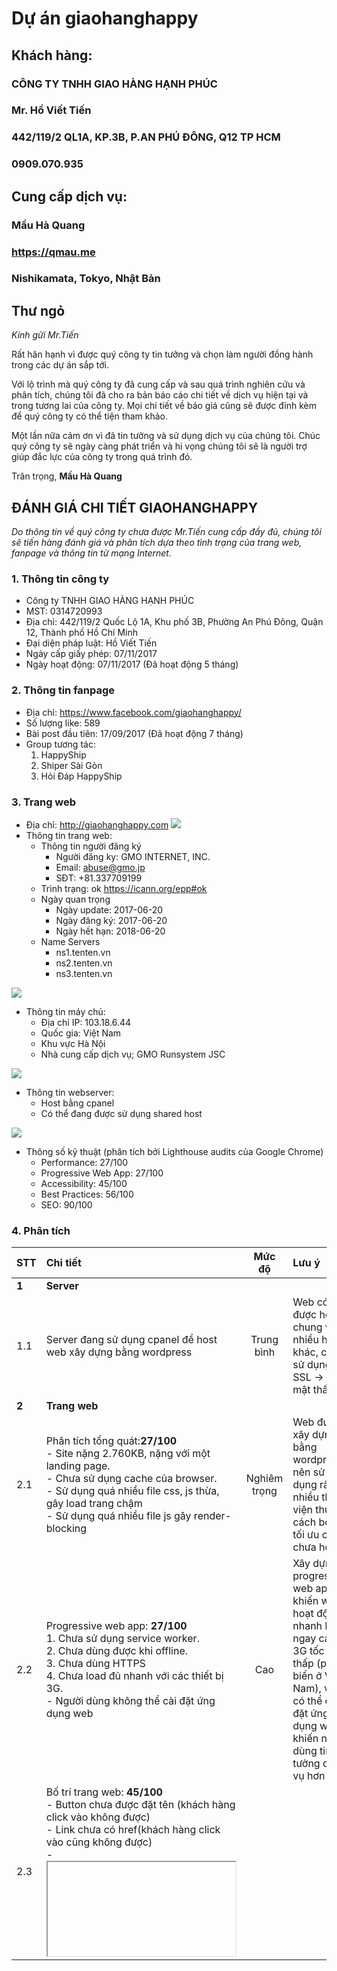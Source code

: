 # Dự án giaohanghappy

## Khách hàng:
### CÔNG TY TNHH GIAO HÀNG HẠNH PHÚC
### Mr. Hồ Viết Tiến
### 442/119/2 QL1A, KP.3B, P.AN PHÚ ĐÔNG, Q12 TP HCM
### 0909.070.935

## Cung cấp dịch vụ:
### Mầu Hà Quang
### https://qmau.me
### Nishikamata, Tokyo, Nhật Bản

## Thư ngỏ
_Kính gửi Mr.Tiến_

Rất hân hạnh vì được quý công ty tin tưởng và chọn làm người đồng hành trong các dự án sắp tới.

Với lộ trình mà quý công ty đã cung cấp và sau quá trình nghiên cứu và phân tích, chúng tôi đã cho ra bản báo cáo chi tiết về dịch vụ hiện tại và trong tương lai của công ty. Mọi chi tiết về báo giá cũng sẽ được đính kèm để quý công ty có thể tiện tham khảo.

Một lần nữa cảm ơn vì đã tin tưởng và sử dụng dịch vụ của chúng tôi.
Chúc quý công ty sẽ ngày càng phát triển và hi vọng chúng tôi sẽ là người trợ giúp đắc lực của công ty trong quá trình đó.

Trân trọng,
**Mầu Hà Quang**

## ĐÁNH GIÁ CHI TIẾT GIAOHANGHAPPY
_Do thông tin về quý công ty chưa được Mr.Tiến cung cấp đầy đủ, chúng tôi sẽ tiến hàng đánh giá và phân tích dựa theo tình trạng của trang web, fanpage và thông tin từ mạng Internet._

### 1. Thông tin công ty
- Công ty TNHH GIAO HÀNG HẠNH PHÚC
- MST: 0314720993
- Địa chỉ: 442/119/2 Quốc Lộ 1A, Khu phố 3B, Phường An Phú Đông, Quận 12, Thành phố Hồ Chí Minh
- Đại diện pháp luật: Hồ Viết Tiến
- Ngày cấp giấy phép: 07/11/2017
- Ngày hoạt động: 07/11/2017 (Đã hoạt động 5 tháng)

### 2. Thông tin fanpage
- Địa chỉ: https://www.facebook.com/giaohanghappy/
- Số lượng like: 589
- Bài post đầu tiên: 17/09/2017 (Đã hoạt động 7 tháng)
- Group tương tác:
  1. HappyShip
  2. Shiper Sài Gòn
  3. Hỏi Đáp HappyShip

### 3. Trang web
- Địa chỉ: http://giaohanghappy.com
![](https://scontent-nrt1-1.xx.fbcdn.net/v/t1.0-9/30724704_10214072537841752_8854093523293569024_n.jpg?_nc_cat=0&oh=02ab493caa0ed8846703fcf028bbd183&oe=5B6C3337)
- Thông tin trang web:
  - Thông tin người đăng ký
    - Người đăng ky: GMO INTERNET, INC.
    - Email: abuse@gmo.jp
    - SĐT: +81.337709199
  - Trình trạng: ok https://icann.org/epp#ok
  - Ngày quan trọng
    - Ngày update: 2017-06-20
    - Ngày đăng ký: 2017-06-20
    - Ngày hết hạn: 2018-06-20
  - Name Servers
    - ns1.tenten.vn
    - ns2.tenten.vn
    - ns3.tenten.vn

![](https://scontent-nrt1-1.xx.fbcdn.net/v/t1.0-9/30710167_10214072540001806_4771656499183222784_n.jpg?_nc_cat=0&oh=dbdb358d4ee110cf61af5594d2a2fed7&oe=5B2A46F2)
- Thông tin máy chủ:
  - Địa chỉ IP: 103.18.6.44
  - Quốc gia: Việt Nam
  - Khu vực Hà Nội
  - Nhà cung cấp dịch vụ; GMO Runsystem JSC

![](https://scontent-nrt1-1.xx.fbcdn.net/v/t1.0-9/30739660_10214072536521719_5273580632390238208_n.jpg?_nc_cat=0&oh=abe13fdda968d682ffac5f5014df2873&oe=5B6F8912)
- Thông tin webserver:
  - Host bằng cpanel
  - Có thể đang được sử dụng shared host

![](https://scontent-nrt1-1.xx.fbcdn.net/v/t1.0-9/30713936_10214072531401591_8344235082252288000_n.jpg?_nc_cat=0&oh=627c7ef95426636bb861a8a09b02f495&oe=5B68EAC5)
- Thông số kỹ thuật (phân tích bởi Lighthouse audits của Google Chrome)
  - Performance: 27/100
  - Progressive Web App: 27/100
  - Accessibility: 45/100
  - Best Practices: 56/100
  - SEO: 90/100

### 4. Phân tích

| STT        | Chi tiết | Mức độ |Lưu ý|
| ------------- |:-------------| :-----: |:-|
|**1**| **Server**|
|1.1|Server đang sử dụng cpanel để host web xây dựng bằng wordpress|Trung bình|Web có thể được host chung với nhiều host khác, chưa sử dụng SSL → bảo mật thấp|
|**2**| **Trang web**|
|2.1|Phân tích tổng quát:**27/100**<br>- Site nặng 2.760KB, nặng với một landing page.<br>- Chưa sử dụng cache của browser.<br>- Sử dụng quá nhiều file css, js thừa, gây load trang chậm<br>- Sử dụng quá nhiều file js gây render-blocking|Nghiêm trọng|Web được xây dựng bằng wordpress nên sử dụng rất nhiều thư viện thừa, cách bố trí, tối ưu code chưa hợp lý|
|2.2|Progressive web app: **27/100**<br>1. Chưa sử dụng service worker.<br>2. Chưa dùng được khi offline.<br>3. Chưa dùng HTTPS<br>4. Chưa load đủ nhanh với các thiết bị 3G.<br>- Người dùng không thể cài đặt ứng dụng web|Cao|Xây dựng progressive web app khiến web hoạt động nhanh hơn ngay cả với 3G tốc độ thấp (phổ biến ở Việt Nam), việc có thể cài đặt ứng dụng web khiến người dùng tin tưởng dịch vụ hơn|
|2.3|Bố trí trang web: **45/100**<br>- Button chưa được đặt tên (khách hàng click vào không được)<br>- Link chưa có href(khách hàng click vào cũng không được) <br>- <iframe> không có tiêu đề <br>- form chưa có nhãn <br> - Chưa dùng màu có độ tương phản tốt <br>- id không unique (id các phần bị trùng)| Cao| Việc trang web được bố trí một cách hợp lý, giao diện hài hoà, hiện đại đóng vai trò rất lớn trong việc tạo lòng tin với khách hàng, first impression của khách hàng bao giờ cũng là quan trọng nhất.
|2.4|Sử dụng các công nghệ mới: **56/100**<br>- Không dùng HTTPS <br>- Không dùng HTTP/2 cho việc lấy tài nguyên <br>- Không có hỗ trợ cho việc scroll của người dùng <br>- Dùng thư viện js có lỗ hổng về bảo mật<br> - Chưa có file manifest <br>- Console log có lỗi **(cực kì tệ)**|Cao | Các công nghệ mới không được sử dụng, javascript được sử dụng bừa bãi, không bảo đảm tính bảo mật, có lỗi ở console log, điều này là tối kị với một website.
|2.5|SEO: **90/100** (quan trọng với web của quý công ty)<br>- Chưa có thẻ meta description|Rất cao| Để dịch vụ có thể được khách hàng tìm kiếm đến thì SEO rất quan trọng, việc đảm bảo cấu trúc các thẻ meta chưa được đảm bảo là một điều không tốt. Ví dụ như việc quý công ty có thể tìm thấy tôi một phần là do có duyên, phần lớn là do SEO|

**3**.**Các lỗi khác**
![](https://scontent-nrt1-1.xx.fbcdn.net/v/t1.0-9/30714596_10214072697525744_712081229507198976_o.jpg?_nc_cat=0&oh=5cd8f3792116b32beb11e172eec7f77a&oe=5B73C6B3)<br><br>Các link dưới phần footer đều không click được, bản đồ bị lỗi, giấy phép kinh doanh sai<br><br>![](https://i.imgur.com/IurFdoi.jpg)<br><br>Ảnh bị lỗi<br><br>![](https://i.imgur.com/nC8j1Eb.png)<br><br>Không vào được trang web đọc tin tức<br><br>![](https://imgur.com/yuOpKyr.png)<br><br>Sai chính tả<br><br>


### 5. Lộ trình yêu cầu và báo giá chi tiết
**Lộ trình yêu cầu**

![](https://scontent-nrt1-1.xx.fbcdn.net/v/t1.15752-9/30698765_419189435176006_8751178242796290048_n.png?_nc_cat=0&oh=7001265fbb08ee6398b05eacc91881ce&oe=5B62E382)

**Tư vấn và báo giá**

| STT        | Chi tiết           | Deadline | Giá thành|Ghi chú|
| ------------- |:-------------| :-----:| :-----: |:-|
|**1**| **Chatbot + Website**|
|1.1| Xây dựng chatbot theo flow ban đầu <br>(khách chọn giao hàng → nhập địa chỉ nhận hàng → nhập địa chỉ giao hàng → giá tiền) |22/04/2017|1.000.000|- Bên chúng tôi sẽ chịu trách nhiệm từ việc phát triển, hosting và triển khai dịch vụ.<br>-Facebook đang có policy ngừng cấp phép hoạt động cho chatbot mới, dịch vụ có thể được triển khai muộn hơn và lỗi không thuộc về bên cung cấp.|
|1.2|Xây dựng chatbot theo flow mới<br>![](https://scontent-nrt1-1.xx.fbcdn.net/v/t1.15752-0/s370x247/30724173_419080971853519_4669274099573325824_n.jpg?_nc_cat=0&oh=ca328994f5ac13016d287e0824743737&oe=5B6EAC4B) |25/04/2017|1.000.000|- Flow mới đòi hỏi xử lý phức tạp hơn ở phần logic chọn dịch vụ khác của khách hàng.<br>- Chế độ bảo hành 3 tháng<br>- Các lỗi cập nhật platform (do Facebook) sẽ cũng sẽ được hỗ trợ miễn phí.<br>- Bên khách hàng sẽ không được sở hữu source code của dịch vụ (có thể thương lượng thêm).|
|1.3|Xây dựng lại website giaohanghappy.com:<br>1. Thiết kế lại toàn bộ giao diện responsive (sử dụng cả trên máy tính và điện thoại di động)<br>2. Thiết kế hệ thống tin tức, điều khoản dịch vụ nhằm tạo sự tin tưởng cho người dùng.<br>3. Thiết kế database kết hợp với hệ thống quản lý, khách hàng có thể tra thông tin đơn hàng ngay trên giao diện web. (mục 2.2↓)|1 tháng từ ngày yêu cầu|4.000.000|- Chế độ bảo hành 3 tháng, miễn phí host và database trong thời gian bảo hành<br>- Miễn phí chứng chỉ SSL cho trang web<br>- Tối ưu các thông số của hệ thống web(tham khảo hình website qmau.me ở phần dưới)|
|**2**| **Chatbot + Hệ thống quản lý**|
|2.1|Hệ thống sẽ hoạt động theo flow như sau:<br> người dùng đặt hàng trên chatbot → chuyển yêu cầu lên hệ thống web, tự động tạo đơn hàng → quản trị viên có thể thấy đầy đủ thông tin đơn hàng, cập nhật và quản lý đơn hàng và giao cho shipper xử lý|1 tháng từ ngày yêu cầu| 2.000.000|- Bên cung cấp sẽ chịu trách nhiệm thiết kế, phát triển, cài đặt web quản lý đơn hàng, lo việc hosting và thiết lập database.<br>- Chế độ bảo hành 3 tháng, miễn phí chi phí host, database trong thời gian bảo hành.<br>|
|2.2|Kết hợp hệ thống quản lý và chabot:<br>1. Người dùng có thể kiểm tra trạng thái đơn hàng qua chatbot (chưa xử lý, đang trên đường, đã giao)<br>2. Tạo mã đơn hàng, thuận tiện cho việc quản lý.<br>3. Thêm chức năng quản lý shipper (người quản lý có thể phân công shipper theo đơn hàng), chi phí phát sinh +1.000.0000|2 tuần - 1 tháng từ ngày yêu cầu| 2.500.000<br>(+1.000.0000 nếu chọn thêm chức năng 3)|- Chế độ bảo hành 3 tháng<br>- Chatbot mới sẽ có thêm 1 chức năng, việc xử lý sẽ phức tạp hơn nhưng trải nghiệm người dùng sẽ được nâng cao hơn rất nhiều|
|**3**| **Chatbot cao cấp + web quản lý cao cấp + progressive web app + ứng dụng dành cho shipper**|
|3.1|Chatbot cao cấp:<br>1.Có thêm chức năng tự động gửi thông báo khi shipper nhận hàng.<br>2. Chức năng nhận feedback từ khách hàng, thêm flow xin thông tin khách hàng (có thể tạo tập khách hàng để quản lý) |1 tháng từ ngày yêu cầu| 3.000.000|- Bên cung cấp sẽ chịu trách nhiệm thiết kế, phát triển, cài đặt web quản lý đơn hàng, lo việc hosting và thiết lập database.<br>- Chế độ bảo hành 3 tháng, miễn phí chi phí host, database trong thời gian bảo hành.<br>|
|3.2|Web quản lý cao cấp + ứng dụng cho shipper:<br>1. Chia giao diện admin và shipper<br>2. Shipper có thể thấy danh sách đơn hàng và lựa chọn, hệ thống sẽ cập nhật và quản trị viên có thể theo dõi, kết hợp với chatbot cao cấp gửi thông báo cho khách hàng.<br>3. Sau khi giao hàng xong cho shipper cập nhật, thông báo đến quản trị viên (qua hệ thống quản lý) và khách hàng (qua chatbot)|2-3 tháng|7.000.000 - 10.000.000 <br>tuỳ độ phức tạp của nghiệp vụ (cần bàn bạc kỹ hơn)|- Chế độ bảo hành 3 tháng, miễn phí chi phí host, database trong 6 tháng|
|3.3|Progressive web app <br>(hoạt động offline, web app cài được trên điện thoại android, iOS 11.3 trở lên, tăng trải nghiệm và độ gắn kết với người dùng, tốc độ load nhanh hơn với 3G)|1 tuần từ ngày yêu cầu|2.000.000|- Chế độ bảo hành 3 tháng|

\*Chế độ bảo hành 3 tháng: Bên cung cấp dịch vụ sẽ chịu trách nhiệm maintain và bảo hành chatbot trong 03 tháng sau khi bàn giao với các lỗi của lập trình viên và các lỗi nhỏ (< 1 tiếng), mọi thay đổi về yêu cầu _có thể_ sẽ chịu chi phí phát sinh.

- Một số vấn đề cần làm rõ:
  - Chatbot: Làm việc giữa page giaohanghappy với khách hàng, không dùng để liên lạc với shipper.
  - Hệ thống quản lý: Làm việc giữa ngừoi quản lý và shipper, giao diện admin là người quản lý, giao diện shipper sẽ khác. Ở bước 2, shipper không thể nhận hàng, chức năng shipper nhận hàng chỉ được phát triển ở bước 3(cao cấp).


- Một số khuyến nghị

| STT        | Thông tin           | Mức độ  | Cách giải quyết|
| ------------- |:-------------:| :-----:| :-----: |
| 1| Domain sẽ hết hạn vào ngày 20/6/2018 | Trung bình | Đăng ký gia hạn domain thêm 1 năm nữa |
| 2| Server không sử dụng SSL (https)|  Cao | Không sử dụng SSL khiến trang web thiếu chuyên nghiệp, không bảo mật và được google search engine đánh giá thấp, khuyến nghị đăng ký một chứng chỉ SSL |
| 3| Website đang hoạt động không hiệu quả (các lỗi được đề cập ở phần 4)| Rất cao| Nên làm lại toàn bộ, thiết kế lại kiến trúc hướng người dùng để có một hình ảnh chuyên nghiệp hơn với khách hàng |
|4|Được viết bằng Wordpress, lập trình viên chưa tối ưu hoá các thông số hoạt động của web| Cao| Tối ưu hoá tốc độ web và cải thiện trải nghiệm người dùng|

Những việc nên làm ngay:

- Xây dựng lại trang web, trang web hiện tại quá thô sơ, bắt khách hàng đăng nhập nhưng không cung cấp thông tin gì, giao diện cẩu thả gây mất tính chất chuyên nghiệp của công việc. Kiến nghị công ty nên xây dựng lại trang web, vừa làm nền tảng cho chatbot sau này, vừa tạo hình ảnh chuyên nghiệp, vừa có thể SEO để thu hút khách hàng từ Google.(mục 1.3)

![](https://i.imgur.com/eKa48XI.png)

Trên đây là trang web cá nhân qmau.me, tất cả đều được tối ưu (đặc biệt là SEO), một website với thông số như thế náy sẽ giúp rất nhiều cho việc kinh doanh của quý công ty. Thứ nhất, website được tối ưu theo [12 cách tối ưu hoá website - thời đại của mobile-first](https://qmau.me/blog/post/12-cach-toi-uu-hoa-website-thoi-dai-cua-mobile-first) và sử dụng [Progressive web app](https://qmau.me/blog/post/progressive-web-apps-qmau-me-cho-ios) nên đem lại trả nghiệm người dùng tốt hơn rất nhiều, có thể sử dụng offline và đảm bảo load nhanh với 3G.

Chúng tôi đã chuẩn bị một bản mock-up mẫu cho website công ty tại địa chỉ: https://c573eda8.ngrok.io/

- Xây dựng hệ thống chatbot (mục 1.1, 1.2) làm selling point của dịch vụ, vừa giảm bớt nhân công cho việc sắp xếp các đơn hàng, vừa giúp khách hàng có trải nghiệm mới lạ, có cảm giác một dịch vụ chuyên nghiệp.

Đây là thiết kế flow chatbot dự kiến cho hệ thống của quý công ty:

![](https://i.imgur.com/EMfSWSR.png)
![](https://i.imgur.com/6hYQkTS.png)
![](https://i.imgur.com/M1XONXT.png)

- Tương lai gần nên phát triển chức năng quản lý bằng mã đơn hàng ở mục 2.1, 2.2, vừa có thể cho khách hàng tra cứu trên web, vừa giúp nhân viên quản lý thuận tiện hơn trong việc phân công shipper.

- Sau khi phát triển xong 2 phase trên, nên cân nhắc và bàn bạc lại thật kỹ để chuẩn bị cho phase 3.

- Bên chúng tôi sẽ nỗ lực hết sức có thể để biến ước mơ của quý công ty thành sự thật. Mọi tư vấn về kỹ thuật, marketing cơ bản trên các platform như facebook, zalo, linkedin đều được hỗ trợ miễn phí nếu có nhu cầu. Ngay cả bản báo cáo này cũng được hoàn thành trong 3 tiếng (miễn phí). Tất cả nhằm thể hiện rằng chúng tôi chân trọng ý tưởng và sự nhiệt huyết của giaohanghappy.

- Bản báo cáo còn sơ sài và có thể có thiếu sót, rất mong quý công ty bỏ qua, một lần nữa cảm ơn vì đã tin tưởng sử dụng dịch vụ của chúng tôi.

## Web giaohanghappy.com
### Chức năng, yêu cầu:
- Giao diện responsive cho điện thoại + PC
- Đối tượng sử dụng:
  - Khách hàng (user)
    - Tên
    - SĐT
    - Địa chỉ 
    - Email
  - Người quản lý (admin)
    - Tên
    - Email
- Đăng nhập, đăng ký (sử dụng email)
- Tạo đơn hàng 
  - Ngay trên trang chủ (nhập đầy đủ thông tin tên, sđt, địa chỉ)
  - Sau khi đăng nhập
  - Cho phép tính toán chi phí dựa trên quãng đường
  - Cho phép lựa chọn thêm cách dịch vụ mới và tự tính giá tiền
- Tra cứu thông tin đơn hàng bằng mã đơn hàng
- Quản lý
  - Quản lý người dùng (thêm, sửa, xoá)
  - Quản lý đơn hàng (thêm, sửa, xoá)
  - Xử lý đơn hàng (sửa, cập nhật trạng thái)
- Kết hợp với chatbot (optional)
- Các trang cần làm:
  1. Trang chủ
  2. Đăng nhập
  3. Đăng ký
  4. Tạo đơn hàng
  5. Tra cứu đơn hàng
  6. Quản lý
  7. Quản lý người dùng(thêm, sửa, xoá)
  8. Quản lý đơn hàng(thêm, sửa, xoá)
  9. Xử lý đơn hàng
  10. Trang cài đặt giá

### Báo giá:
- Dự kiến thời gian hoàn thành: **1/6/2018**
- Chi phí dự kiến: **18.000.000đ**
- Trong đó: 

|STT|Nội dung|Thời gian|
|:--|:--|:--:|
|1|Chi phí xây dựng trang web như mục 1.3|40 giờ|
|2|Chức năng tạo đơn hàng(tạo đơn hàng, thêm các dịch vụ, tự tính giá theo khoảng cách)|20 giờ|
|3|Chức năng quản lý(người dùng, đơn hàng)|28 giờ|
|4|Chức năng tra cứu, xử lý đơn hàng|10 giờ|
|5|Chức năng thiết lập giá|5 giờ|
||**Tổng**|**103 giờ**|

Để tham khảo xin gửi quý công ty cách tính giá nhân lực công nghệ thông tin ở Việt Nam
Đơn giá trung bình: 1 man/month = 20 man/day = 160 man/hours → 4000$ = ~90.000.000đ

### Dịch vụ kèm theo
- Bảo hành 3 và miễn phí chi phí hosting trong 3 tháng.
- Miễn phí chứng chỉ bảo mật SSL cho website.
- Tối ưu hoá cho điện thoại di động (thuận tiện cho việc làm ứng dụng web app sau này).
- Miễn phí tích hợp với chatbot (sau khi facebook cho phép sử dụng chatbot mới).
- Miễn phí hỗ trợ tư vấn cách giải pháp công nghệ mới cải thiện dịch vụ của quý công ty.
